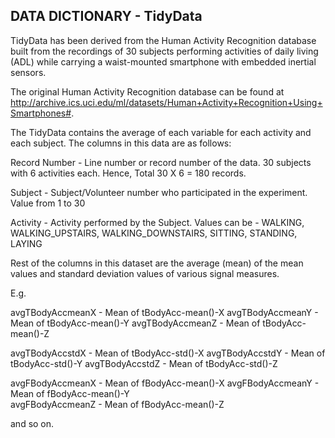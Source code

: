 ## DATA DICTIONARY - TidyData

TidyData has been derived from the Human Activity Recognition database built from the recordings of 30 subjects performing activities of daily living (ADL) while carrying a waist-mounted smartphone with embedded inertial sensors.

The original Human Activity Recognition database can be found at http://archive.ics.uci.edu/ml/datasets/Human+Activity+Recognition+Using+Smartphones#.

The TidyData contains the average of each variable for each activity and each subject. 
The columns in this data are as follows:

Record Number - Line number or record number of the data. 30 subjects with 6 activities each. Hence, Total 30 X 6 = 180 records.
	
Subject - Subject/Volunteer number who participated in the experiment. Value from 1 to 30

Activity - Activity performed by the Subject. Values can be - WALKING, WALKING_UPSTAIRS, WALKING_DOWNSTAIRS, SITTING, STANDING, LAYING 	

Rest of the columns in this dataset are the average (mean) of the mean values and standard deviation values of various signal measures.

E.g.

avgTBodyAccmeanX - Mean of tBodyAcc-mean()-X
avgTBodyAccmeanY - Mean of tBodyAcc-mean()-Y
avgTBodyAccmeanZ - Mean of tBodyAcc-mean()-Z

avgTBodyAccstdX - Mean of tBodyAcc-std()-X
avgTBodyAccstdY - Mean of tBodyAcc-std()-Y
avgTBodyAccstdZ - Mean of tBodyAcc-std()-Z

avgFBodyAccmeanX - Mean of fBodyAcc-mean()-X
avgFBodyAccmeanY - Mean of fBodyAcc-mean()-Y	
avgFBodyAccmeanZ - Mean of fBodyAcc-mean()-Z

and so on.


